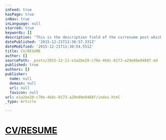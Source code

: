 ```yaml
---
inFeed: true
hasPage: true
inNav: true
inLanguage: null
starred: true
keywords: []
description: 'This is the description field of the cv/resume post which is published to the homepage, page, and navigation selections.'
datePublished: '2015-12-21T11:38:57.331Z'
dateModified: '2015-12-21T11:38:54.551Z'
title: CV/RESUME
author: []
sourcePath: _posts/2015-12-21-e1a2be20-c70e-46dc-8173-a29e80e0488f.md
published: true
authors: []
publisher:
  name: null
  domain: null
  url: null
  favicon: null
url: e1a2be20-c70e-46dc-8173-a29e80e0488f/index.html
_type: Article

---
```

# [CV/RESUME][0]

[0]: http://www.linkein.com/in/kevinrussell